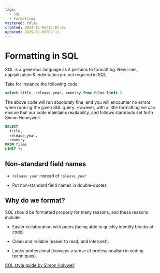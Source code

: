 ```yaml
---
tags:
  - SQL
  - Formatting
mastered: false
created: 2024-12-05T13:03:00
updated: 2025-01-03T07:11
---
```


# Formatting in SQL

SQL is a generous language as it pertains to formatting. New lines, capitalization & indentation are not required in SQL.

Take for instance the following code:

```sql
select title, release_year, country from films limit 3
```

The above code will run absolutely fine, and you will encounter no errors when running the given SQL query. However, with a little formatting we can ensure that our code maintains readability, and follows standards set forth Simon Honeywell.

```sql
SELECT 
  title,
  release_year,
  country
FROM films
LIMIT 3;
```

## Non-standard field names

- `release year` instead of `release_year`

- Put non-standard field names in double-quotes

## Why do we format?

SQL should be formatted properly for many reasons, and these reasons include:

- Easier collaboration with peers (being able to quickly identify blocks of code)

- Clean and reliable (easier to read, and interpret).

- Looks professional (conveys a sense of professionalism in coding techniques).



[SQL style guide by Simon Holywell](Weblinks/SQL%20style%20guide%20by%20Simon%20Holywell.md)

